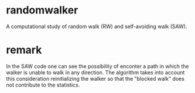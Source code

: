 # randomwalker
A computational study of random walk (RW) and self-avoiding walk (SAW).

# remark
In the SAW code one can see the possibility of enconter a path in which the walker is unable to walk in any direction. The algorithm takes into account this consideration reinitializing the walker so that the "blocked walk" does not contribute to the statistics.
